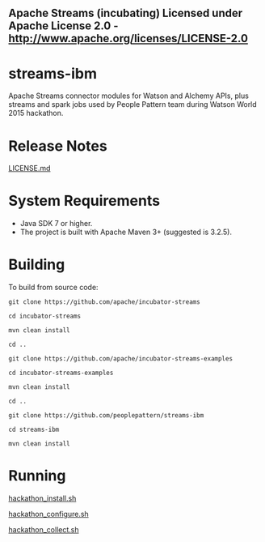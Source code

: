 Apache Streams (incubating)
Licensed under Apache License 2.0 - http://www.apache.org/licenses/LICENSE-2.0
--------------------------------------------------------------------------------

streams-ibm
=====
Apache Streams connector modules for Watson and Alchemy APIs, plus streams and spark jobs used by
People Pattern team during Watson World 2015 hackathon.

Release Notes
=============

[LICENSE.md](LICENSE.md "LICENSE.md")

System Requirements
===================
  -  Java SDK 7 or higher.
  -  The project is built with Apache Maven 3+ (suggested is 3.2.5).
    
Building
====================
To build from source code:

    git clone https://github.com/apache/incubator-streams
    
    cd incubator-streams
    
    mvn clean install
    
    cd ..
    
    git clone https://github.com/apache/incubator-streams-examples
    
    cd incubator-streams-examples
        
    mvn clean install
    
    cd ..
    
    git clone https://github.com/peoplepattern/streams-ibm
        
    cd streams-ibm
        
    mvn clean install
    
Running
=======

[hackathon_install.sh](src/main/resources/hackathon_install.sh "hackathon_install.sh")

[hackathon_configure.sh](src/main/resources/hackathon_configure.sh "hackathon_configure.sh")

[hackathon_collect.sh](src/main/resources/hackathon_collect.sh "hackathon_collect.sh")
